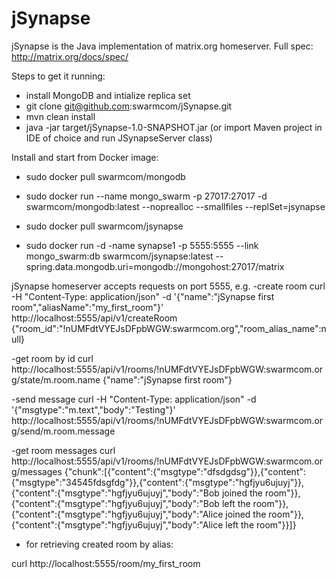 # jSynapse
jSynapse is the Java implementation of matrix.org homeserver.
Full spec: http://matrix.org/docs/spec/


Steps to get it running:
- install MongoDB and intialize replica set
- git clone git@github.com:swarmcom/jSynapse.git
- mvn clean install
- java -jar target/jSynapse-1.0-SNAPSHOT.jar
(or import Maven project in IDE of choice and run JSynapseServer class)


Install and start from Docker image:
- sudo docker pull swarmcom/mongodb
- sudo docker run --name mongo_swarm -p 27017:27017 -d swarmcom/mongodb:latest --noprealloc --smallfiles --replSet=jsynapse

- sudo docker pull swarmcom/jsynapse
- sudo docker run -d -name synapse1 -p 5555:5555 --link mongo_swarm:db swarmcom/jsynapse:latest --spring.data.mongodb.uri=mongodb://mongohost:27017/matrix


jSynapse homeserver accepts requests on port 5555,
e.g.
-create room
curl -H "Content-Type: application/json" -d '{"name":"jSynapse first room","aliasName":"my_first_room"}' http://localhost:5555/api/v1/createRoom
{"room_id":"!nUMFdtVYEJsDFpbWGW:swarmcom.org","room_alias_name":null}

-get room by id
curl http://localhost:5555/api/v1/rooms/\!nUMFdtVYEJsDFpbWGW\:swarmcom.org/state/m.room.name
{"name":"jSynapse first room"}

-send message
curl -H "Content-Type: application/json" -d '{"msgtype":"m.text","body":"Testing"}' http://localhost:5555/api/v1/rooms/\!nUMFdtVYEJsDFpbWGW\:swarmcom.org/send/m.room.message

-get room messages
curl http://localhost:5555/api/v1/rooms/\!nUMFdtVYEJsDFpbWGW\:swarmcom.org/messages
{"chunk":[{"content":{"msgtype":"dfsdgdsg"}},{"content":{"msgtype":"34545fdsgfdg"}},{"content":{"msgtype":"hgfjyu6ujuyj"}},{"content":{"msgtype":"hgfjyu6ujuyj","body":"Bob joined the room"}},{"content":{"msgtype":"hgfjyu6ujuyj","body":"Bob left the room"}},
{"content":{"msgtype":"hgfjyu6ujuyj","body":"Alice joined the room"}},{"content":{"msgtype":"hgfjyu6ujuyj","body":"Alice left the room"}}]}

- for retrieving created room by alias:

curl http://localhost:5555/room/my_first_room



